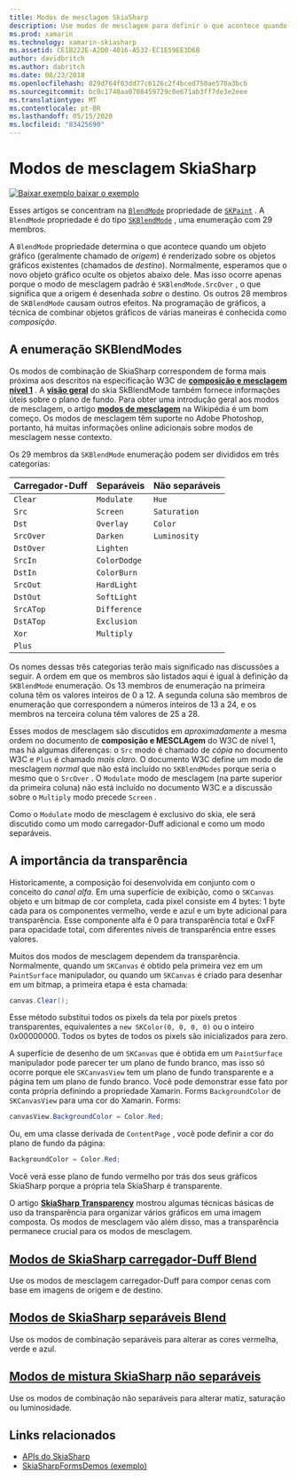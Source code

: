 ```yaml
---
title: Modos de mesclagem SkiaSharp
description: Use modos de mesclagem para definir o que acontece quando objetos gráficos são empilhados uns aos outros.
ms.prod: xamarin
ms.technology: xamarin-skiasharp
ms.assetid: CE1B222E-A2D0-4016-A532-EC1E59EE3D6B
author: davidbritch
ms.author: dabritch
ms.date: 08/23/2018
ms.openlocfilehash: 829d764f03dd77c6126c2f4bced750ae570a3bc6
ms.sourcegitcommit: bc0c1740aa0708459729c0e671ab3ff7de3e2eee
ms.translationtype: MT
ms.contentlocale: pt-BR
ms.lasthandoff: 05/15/2020
ms.locfileid: "83425690"
---
```

# <a name="skiasharp-blend-modes"></a>Modos de mesclagem SkiaSharp

[![Baixar exemplo ](~/media/shared/download.png) baixar o exemplo](https://docs.microsoft.com/samples/xamarin/xamarin-forms-samples/skiasharpforms-demos)

Esses artigos se concentram na [`BlendMode`](xref:SkiaSharp.SKPaint.BlendMode) propriedade de [`SKPaint`](xref:SkiaSharp.SKPaint) . A `BlendMode` propriedade é do tipo [`SKBlendMode`](xref:SkiaSharp.SKBlendMode) , uma enumeração com 29 membros.

A `BlendMode` propriedade determina o que acontece quando um objeto gráfico (geralmente chamado de _origem_) é renderizado sobre os objetos gráficos existentes (chamados de _destino_). Normalmente, esperamos que o novo objeto gráfico oculte os objetos abaixo dele. Mas isso ocorre apenas porque o modo de mesclagem padrão é `SKBlendMode.SrcOver` , o que significa que a origem é desenhada _sobre_ o destino. Os outros 28 membros de `SKBlendMode` causam outros efeitos. Na programação de gráficos, a técnica de combinar objetos gráficos de várias maneiras é conhecida como _composição_.

## <a name="the-skblendmodes-enumeration"></a>A enumeração SKBlendModes

Os modos de combinação de SkiaSharp correspondem de forma mais próxima aos descritos na especificação W3C de [**composição e mesclagem nível 1**](https://www.w3.org/TR/compositing-1/) . A [**visão geral**](https://skia.org/user/api/SkBlendMode_Overview) do skia SkBlendMode também fornece informações úteis sobre o plano de fundo. Para obter uma introdução geral aos modos de mesclagem, o artigo [**modos de mesclagem**](https://en.wikipedia.org/wiki/Blend_modes) na Wikipédia é um bom começo. Os modos de mesclagem têm suporte no Adobe Photoshop, portanto, há muitas informações online adicionais sobre modos de mesclagem nesse contexto.

Os 29 membros da `SKBlendMode` enumeração podem ser divididos em três categorias:

| Carregador-Duff | Separáveis    | Não separáveis |
| ----------- | ------------ | ------------- |
| `Clear`     | `Modulate`   | `Hue`         |
| `Src`       | `Screen`     | `Saturation`  |
| `Dst`       | `Overlay`    | `Color`       |
| `SrcOver`   | `Darken`     | `Luminosity`  |
| `DstOver`   | `Lighten`    |               |
| `SrcIn`     | `ColorDodge` |               |
| `DstIn`     | `ColorBurn`  |               |
| `SrcOut`    | `HardLight`  |               |
| `DstOut`    | `SoftLight`  |               |
| `SrcATop`   | `Difference` |               |
| `DstATop`   | `Exclusion`  |               |
| `Xor`       | `Multiply`   |               |
| `Plus`      |              |               |

Os nomes dessas três categorias terão mais significado nas discussões a seguir. A ordem em que os membros são listados aqui é igual à definição da `SKBlendMode` enumeração. Os 13 membros de enumeração na primeira coluna têm os valores inteiros de 0 a 12. A segunda coluna são membros de enumeração que correspondem a números inteiros de 13 a 24, e os membros na terceira coluna têm valores de 25 a 28.

Esses modos de mesclagem são discutidos em _aproximadamente_ a mesma ordem no documento de **composição e MESCLAgem** do W3C de nível 1, mas há algumas diferenças: o `Src` modo é chamado de _cópia_ no documento W3C e `Plus` é chamado _mais claro_. O documento W3C define um modo de mesclagem _normal_ que não está incluído no `SKBlendModes` porque seria o mesmo que o `SrcOver` . O `Modulate` modo de mesclagem (na parte superior da primeira coluna) não está incluído no documento W3C e a discussão sobre o `Multiply` modo precede `Screen` .

Como o `Modulate` modo de mesclagem é exclusivo do skia, ele será discutido como um modo carregador-Duff adicional e como um modo separáveis.

## <a name="the-importance-of-transparency"></a>A importância da transparência

Historicamente, a composição foi desenvolvida em conjunto com o conceito do _canal alfa_. Em uma superfície de exibição, como o `SKCanvas` objeto e um bitmap de cor completa, cada pixel consiste em 4 bytes: 1 byte cada para os componentes vermelho, verde e azul e um byte adicional para transparência. Esse componente alfa é 0 para transparência total e 0xFF para opacidade total, com diferentes níveis de transparência entre esses valores.

Muitos dos modos de mesclagem dependem da transparência. Normalmente, quando um `SKCanvas` é obtido pela primeira vez em um `PaintSurface` manipulador, ou quando um `SKCanvas` é criado para desenhar em um bitmap, a primeira etapa é esta chamada:

```csharp
canvas.Clear();
```

Esse método substitui todos os pixels da tela por pixels pretos transparentes, equivalentes a `new SKColor(0, 0, 0, 0)` ou o inteiro 0x00000000. Todos os bytes de todos os pixels são inicializados para zero.

A superfície de desenho de um `SKCanvas` que é obtida em um `PaintSurface` manipulador pode parecer ter um plano de fundo branco, mas isso só ocorre porque ele `SKCanvasView` tem um plano de fundo transparente e a página tem um plano de fundo branco. Você pode demonstrar esse fato por conta própria definindo a propriedade Xamarin. Forms `BackgroundColor` de `SKCanvasView` para uma cor do Xamarin. Forms:

```csharp
canvasView.BackgroundColor = Color.Red;
```

Ou, em uma classe derivada de `ContentPage` , você pode definir a cor do plano de fundo da página:

```csharp
BackgroundColor = Color.Red;
```

Você verá esse plano de fundo vermelho por trás dos seus gráficos SkiaSharp porque a própria tela SkiaSharp é transparente.

O artigo [**SkiaSharp Transparency**](../../basics/transparency.md) mostrou algumas técnicas básicas de uso da transparência para organizar vários gráficos em uma imagem composta. Os modos de mesclagem vão além disso, mas a transparência permanece crucial para os modos de mesclagem.

## <a name="skiasharp-porter-duff-blend-modes"></a>[Modos de SkiaSharp carregador-Duff Blend](porter-duff.md)

Use os modos de mesclagem carregador-Duff para compor cenas com base em imagens de origem e de destino.

## <a name="skiasharp-separable-blend-modes"></a>[Modos de SkiaSharp separáveis Blend](separable.md)

Use os modos de combinação separáveis para alterar as cores vermelha, verde e azul.

## <a name="skiasharp-non-separable-blend-modes"></a>[Modos de mistura SkiaSharp não separáveis](non-separable.md)

Use os modos de combinação não separáveis para alterar matiz, saturação ou luminosidade.

## <a name="related-links"></a>Links relacionados

- [APIs do SkiaSharp](https://docs.microsoft.com/dotnet/api/skiasharp)
- [SkiaSharpFormsDemos (exemplo)](https://docs.microsoft.com/samples/xamarin/xamarin-forms-samples/skiasharpforms-demos)
